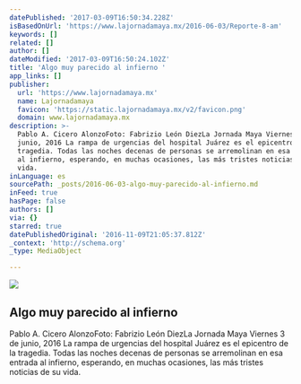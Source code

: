 ```yaml
---
datePublished: '2017-03-09T16:50:34.228Z'
isBasedOnUrl: 'https://www.lajornadamaya.mx/2016-06-03/Reporte-8-am'
keywords: []
related: []
author: []
dateModified: '2017-03-09T16:50:24.102Z'
title: 'Algo muy parecido al infierno '
app_links: []
publisher:
  url: 'https://www.lajornadamaya.mx'
  name: Lajornadamaya
  favicon: 'https://static.lajornadamaya.mx/v2/favicon.png'
  domain: www.lajornadamaya.mx
description: >-
  Pablo A. Cicero AlonzoFoto: Fabrizio León DiezLa Jornada Maya Viernes 3 de
  junio, 2016 La rampa de urgencias del hospital Juárez es el epicentro de la
  tragedia. Todas las noches decenas de personas se arremolinan en esa entrada
  al infierno, esperando, en muchas ocasiones, las más tristes noticias de su
  vida.
inLanguage: es
sourcePath: _posts/2016-06-03-algo-muy-parecido-al-infierno.md
inFeed: true
hasPage: false
authors: []
via: {}
starred: true
datePublishedOriginal: '2016-11-09T21:05:37.812Z'
_context: 'http://schema.org'
_type: MediaObject

---
```

<article style=""><img src="https://img.lajornadamaya.mx/32/ai464q268eiv_640-414-cover" /><h1>Algo muy parecido al infierno </h1><p>Pablo A. Cicero AlonzoFoto: Fabrizio León DiezLa Jornada Maya Viernes 3 de junio, 2016 La rampa de urgencias del hospital Juárez es el epicentro de la tragedia. Todas las noches decenas de personas se arremolinan en esa entrada al infierno, esperando, en muchas ocasiones, las más tristes noticias de su vida.</p></article>